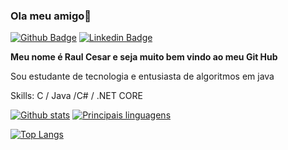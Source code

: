 ### Ola meu amigo👋

[![Github Badge](https://img.shields.io/badge/-Github-000?style=flat-square&logo=Github&logoColor=white&link=https://github.com/RaulCesarM)](https://github.com/RaulCesarM)
[![Linkedin Badge](https://img.shields.io/badge/-LinkedIn-blue?style=flat-square&logo=Linkedin&logoColor=white&link=https://www.linkedin.com/in/raulcesarmulerschat/)](https://www.linkedin.com/in/raulcesarmulerschat/)

**Meu nome é Raul Cesar e seja muito bem vindo ao meu Git Hub** 

Sou estudante de tecnologia e entusiasta de algoritmos em java

Skills: C / Java /C# / .NET CORE


[![Github stats](https://github-readme-stats.vercel.app/api?username=RaulCesarM&show_icons=true&theme=radical)](https://github.com/anuraghazra/github-readme-stats) [![Principais linguagens](https://github-readme-stats.vercel.app/api/top-langs/?username=RaulCesarM)](https://github.com/anuraghazra/github-readme-stats)

[![Top Langs](https://github-readme-stats.vercel.app/api/top-langs/?username=RaulCesarM&layout=compact)](https://github.com/anuraghazra/github-readme-stats)



